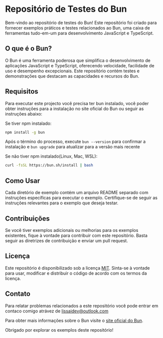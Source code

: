 # Repositório de Testes do Bun

Bem-vindo ao repositório de testes do Bun! Este repositório foi criado para fornecer exemplos práticos e testes relacionados ao Bun, uma caixa de ferramentas tudo-em-um para desenvolvimento JavaScript e TypeScript.

## O que é o Bun?

O Bun é uma ferramenta poderosa que simplifica o desenvolvimento de aplicações JavaScript e TypeScript, oferecendo velocidade, facilidade de uso e desempenho excepcionais. Este repositório contém testes e demonstrações que destacam as capacidades e recursos do Bun.

## Requisitos
Para executar este projecto você precisa ter bun instalado, você poder obter instruções para a instalação no site oficial do Bun ou seguir as instruções abaixo:

Se tiver npm instalado:
```bash
npm install -g bun
```
Após o término do processo, execute `bun --version` para confirmar a instalação e `bun upgrade` para atualizar para a versão mais recente

Se não tiver npm instalado(Linux, Mac, WSL):
```bash
curl -fsSL https://bun.sh/install | bash
```

## Como Usar

Cada diretório de exemplo contém um arquivo README separado com instruções específicas para executar o exemplo. Certifique-se de seguir as instruções relevantes para o exemplo que deseja testar.

## Contribuições

Se você tiver exemplos adicionais ou melhorias para os exemplos existentes, fique à vontade para contribuir com este repositório. Basta seguir as diretrizes de contribuição e enviar um pull request.

## Licença

Este repositório é disponibilizado sob a licença [MIT](LICENSE). Sinta-se à vontade para usar, modificar e distribuir o código de acordo com os termos da licença.

## Contato

Para relatar problemas relacionados a este repositório você pode entrar em contaco comigo atrávez de [lissaidev@outlook.com](mailto:lissaidev@outlook.com) 

Para obter mais informações sobre o Bun visite o [site oficial do Bun](https://bun.sh).

Obrigado por explorar os exemplos deste repositório!

